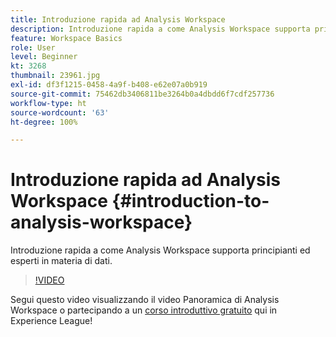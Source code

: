 ```yaml
---
title: Introduzione rapida ad Analysis Workspace
description: Introduzione rapida a come Analysis Workspace supporta principianti ed esperti in materia di dati.
feature: Workspace Basics
role: User
level: Beginner
kt: 3268
thumbnail: 23961.jpg
exl-id: df3f1215-0458-4a9f-b408-e62e07a0b919
source-git-commit: 75462db3406811be3264b0a4dbdd6f7cdf257736
workflow-type: ht
source-wordcount: '63'
ht-degree: 100%

---
```


# Introduzione rapida ad Analysis Workspace {#introduction-to-analysis-workspace}

Introduzione rapida a come Analysis Workspace supporta principianti ed esperti in materia di dati.

>[!VIDEO](https://video.tv.adobe.com/v/28165/?quality=12&learn=on)

Segui questo video visualizzando il video Panoramica di Analysis Workspace o partecipando a un [corso introduttivo gratuito](https://experienceleague.adobe.com/?recommended=Analytics-U-1-2020.1.workspace&amp;lang=it) qui in Experience League!
